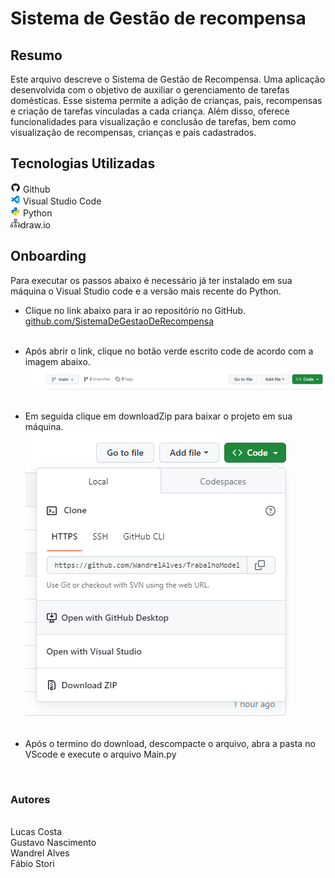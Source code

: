 # Sistema de Gestão de recompensa

## Resumo
Este arquivo descreve o Sistema de Gestão de Recompensa. Uma aplicação 
desenvolvida com o objetivo de auxiliar o gerenciamento de tarefas domésticas. 
Esse sistema permite a adição de crianças, pais, recompensas e criação de tarefas vinculadas a cada criança. Além disso, oferece funcionalidades para visualização e conclusão de tarefas, bem como visualização de recompensas, crianças e pais cadastrados.


## Tecnologias Utilizadas
![Logo do Github](./image/icons8-github-16%20(1).png) Github<br>
![Logo do VScode](./image/icons8-visual-studio-code-2019-color-16.png) Visual Studio Code<br>
![Logo do Python](./image/icons8-python-color-16.png) Python<br>
![Logo do draw.io](./image/icons8-connection-16.png)draw.io

## Onboarding
Para executar os passos abaixo é necessário já ter instalado em sua máquina o Visual Studio code e a versão mais recente do Python.
* Clique no link abaixo para ir ao repositório no GitHub.<br>
<a href="https://github.com/WandrelAlves/TrabalhoModelagemDeSistemas">github.com/SistemaDeGestaoDeRecompensa</a>
<br><br>

*  Após abrir o link, clique no botão verde escrito code de acordo com a imagem abaixo.
![imagem de auxílio 1](./image/github%201.png)
<br><br>

* Em seguida clique em downloadZip para baixar o projeto em sua máquina.<br>
![imagem de auxílio 2](./image/github%202.png)
<br><br>

* Após o termino do download, descompacte o arquivo, abra a pasta no VScode e execute o arquivo Main.py
<br>

### Autores
<br>
Lucas Costa<br>
Gustavo Nascimento<br>
Wandrel Alves<br>
Fábio Stori